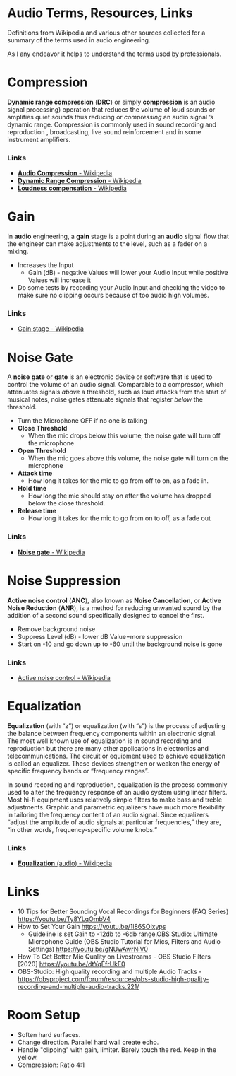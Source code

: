 # Audio Terms, Resources, Links

Definitions from Wikipedia and various other sources collected for a summary of the terms used in audio engineering.

As I any endeavor it helps to understand the terms used by professionals.

# Compression
**Dynamic range compression** (**DRC**) or simply **compression** is an audio signal processing)  operation that reduces the volume of loud sounds  or amplifies quiet sounds thus reducing or *compressing* an  audio signal ’s  dynamic range. Compression is commonly used in sound recording and reproduction ,  broadcasting,  live sound reinforcement and in some instrument amplifiers.

### Links
- [**Audio Compression** - Wikipedia](https://en.wikipedia.org/wiki/Audio_compression)
- [**Dynamic Range Compression** - Wikipedia](https://en.wikipedia.org/wiki/Dynamic_range_compression)
- [**Loudness compensation** - Wikipedia](https://en.wikipedia.org/wiki/Loudness_compensation)

# Gain
In **audio** engineering, a **gain** stage is a point during an **audio** signal flow that the engineer can make adjustments to the level, such as a fader on a mixing.

   * Increases the Input
     * Gain (dB) - negative Values will lower your Audio Input while positive Values will increase it
   * Do some tests by recording your Audio Input and checking the video to make sure no clipping occurs because of too audio high volumes.

### Links
- [Gain stage - Wikipedia](https://en.wikipedia.org/wiki/Gain_stage)

# Noise Gate
A **noise** **gate** or **gate** is an electronic device or software that is used to control the volume of an audio signal. Comparable to a compressor, which attenuates signals *above* a threshold, such as loud attacks from the start of musical notes, noise gates attenuate signals that register *below* the threshold.

* Turn the Microphone OFF if no one is talking
* **Close Threshold**
	* When the mic drops below this volume, the noise gate will turn off the microphone
* **Open Threshold**
	* When the mic goes above this volume, the noise gate will turn on the microphone
* **Attack time**
	* How long it takes for the mic to go from off to on, as a fade in.
* **Hold time**
	* How long the mic should stay on after the volume has dropped below the close threshold.
* **Release time**
	* How long it takes for the mic to go from on to off, as a fade out

### Links
- [**Noise gate** - Wikipedia](https://en.wikipedia.org/wiki/Noise_gate)

# Noise Suppression
**Active noise control** (**ANC**), also known as **Noise Cancellation**, or **Active Noise Reduction** (**ANR**), is a method for reducing unwanted  sound by the addition of a second sound specifically designed to cancel the first.

   * Remove background noise
   * Suppress Level (dB) - lower dB Value=more suppression
   * Start on -10 and go down up to -60 until the background noise is gone

### Links
- [Active noise control - Wikipedia](https://en.wikipedia.org/wiki/Active_noise_control)

# Equalization
**Equalization** (with “z”) or equalization (with “s”) is the process of adjusting the balance between frequency components within an electronic signal. The most well known use of equalization is in sound recording and reproduction but there are many other applications in electronics and telecommunications. The circuit or equipment used to achieve equalization is called an equalizer. These devices strengthen or weaken the energy of specific frequency bands or “frequency ranges”.

In sound recording and reproduction, equalization is the  process commonly used to alter the  frequency response of an audio system using  linear filters. Most  hi-fi  equipment uses relatively simple filters to make  bass and  treble adjustments. Graphic and parametric equalizers have much more flexibility in tailoring the frequency content of an audio signal. Since equalizers “adjust the amplitude of audio signals at particular frequencies,” they are, “in other words, frequency-specific  volume knobs.”

### Links
- [**Equalization** (audio) - Wikipedia](https://en.wikipedia.org/wiki/Equalization_(audio))

# Links

 * 10 Tips for Better Sounding Vocal Recordings for Beginners (FAQ Series) https://youtu.be/Ty8YLqOmbV4
 * How to Set Your Gain https://youtu.be/1l86SOlxyps
   * Guideline is set Gain to -12db to -6db range.OBS Studio: Ultimate Microphone Guide (OBS Studio Tutorial for Mics, Filters and Audio Settings) https://youtu.be/gNUwAwrNiV0
 * How To Get Better Mic Quality on Livestreams - OBS Studio Filters [2020]  https://youtu.be/dtYqEfrUkF0
 * OBS-Studio: High quality recording and multiple Audio Tracks - https://obsproject.com/forum/resources/obs-studio-high-quality-recording-and-multiple-audio-tracks.221/
 
# Room Setup
 * Soften hard surfaces.
 * Change direction. Parallel hard wall create echo.
 * Handle "clipping" with gain, limiter. Barely touch the red. Keep in the yellow.
 * Compression: Ratio 4:1
